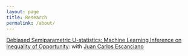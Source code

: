 ```yaml
---
layout: page
title: Research
permalink: /about/
---
```


[Debiased Semiparametric U-statistics: Machine Learning Inference on Inequality of Opportunity](www.google.com): with 
[Juan Carlos Escanciano](https://sites.google.com/view/juancarlosescanciano/home?authuser=0)